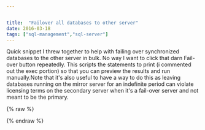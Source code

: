 ```yaml
---


title:  "Failover all databases to other server"
date: 2016-03-18
tags: ["sql-management","sql-server"]
---
```


Quick snippet I threw together to help with failing over synchronized databases to the other server in bulk. No way I want to click that darn Fail-over button repeatedly. This scripts the statements to print (i commented out the exec portion) so that you can preview the results and run manually.Note that it's also useful to have a way to do this as leaving databases running on the mirror server for an indefinite period can violate licensing terms on the secondary server when it's a fail-over server and not meant to be the primary.

{% raw %}
 <script src="https://gist.github.com/sheldonhull/b753658689b40b2883c5.js"></script>
{% endraw %}
